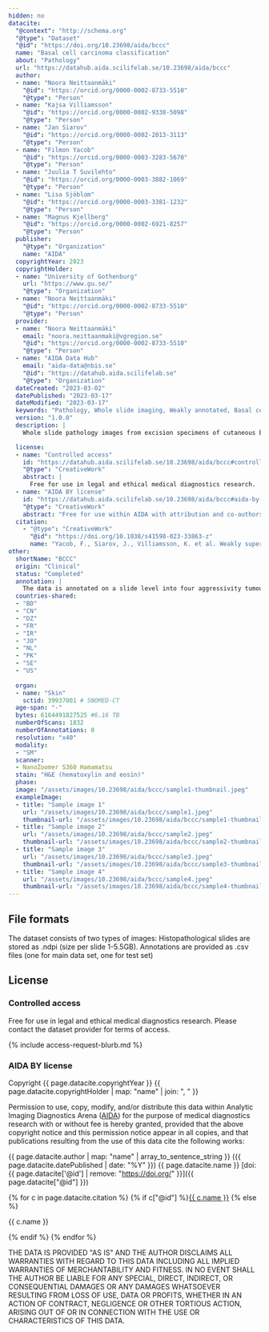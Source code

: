 ```yaml
---
hidden: no
datacite:
  "@context": "http://schema.org"
  "@type": "Dataset"
  "@id": "https://doi.org/10.23698/aida/bccc"
  name: "Basal cell carcinoma classification"
  about: "Pathology"
  url: "https://datahub.aida.scilifelab.se/10.23698/aida/bccc"
  author:
  - name: "Noora Neittaanmäki"
    "@id": "https://orcid.org/0000-0002-8733-5510"
    "@type": "Person"
  - name: "Kajsa Villiamsson"
    "@id": "https://orcid.org/0000-0002-9338-5098"
    "@type": "Person"
  - name: "Jan Siarov"
    "@id": "https://orcid.org/0000-0002-2013-3113"
    "@type": "Person"
  - name: "Filmon Yacob"
    "@id": "https://orcid.org/0000-0003-3283-5670"
    "@type": "Person"
  - name: "Juulia T Suvilehto"
    "@id": "https://orcid.org/0000-0003-3882-1069"
    "@type": "Person"
  - name: "Lisa Sjöblom"
    "@id": "https://orcid.org/0000-0003-3381-1232"
    "@type": "Person"
  - name: "Magnus Kjellberg"
    "@id": "https://orcid.org/0000-0002-6921-8257"
    "@type": "Person"
  publisher:
    "@type": "Organization"
    name: "AIDA"
  copyrightYear: 2023
  copyrightHolder:
  - name: "University of Gothenburg"
    url: "https://www.gu.se/"
    "@type": "Organization"
  - name: "Noora Neittaanmäki"
    "@id": "https://orcid.org/0000-0002-8733-5510"
    "@type": "Person"
  provider:
  - name: "Noora Neittaanmäki"
    email: "noora.neittaanmaki@vgregion.se"
    "@id": "https://orcid.org/0000-0002-8733-5510"
    "@type": "Person"
  - name: "AIDA Data Hub"
    email: "aida-data@nbis.se"
    "@id": "https://datahub.aida.scilifelab.se"
    "@type": "Organization"
  dateCreated: "2023-03-02"
  datePublished: "2023-03-17"
  dateModified: "2023-03-17"
  keywords: "Pathology, Whole slide imaging, Weakly annotated, Basal cell carcinoma, Skin cancer"
  version: "1.0.0"
  description: |
    Whole slide pathology images from excision specimens of cutaneous basal cell carcinomas (BCC) collected at the Department of Pathology at Sahlgrenska University Hospital, Sweden. The dataset contains 1832 WSIs from 479 excised BCCs and 261 punch biopsies representing BCCs annotated on a slide level. Furthermore the dataset contains 253 tumor-free skin biopsies.

  license:
  - name: "Controlled access"
    id: "https://datahub.aida.scilifelab.se/10.23698/aida/bccc#controlled-access"
    "@type": "CreativeWork"
    abstract: |
      Free for use in legal and ethical medical diagnostics research.
  - name: "AIDA BY license"
    id: "https://datahub.aida.scilifelab.se/10.23698/aida/bccc#aida-by-license"
    "@type": "CreativeWork"
    abstract: "Free for use within AIDA with attribution and co-authorship."
  citation:
    - "@type": "CreativeWork"
      "@id": "https://doi.org/10.1038/s41598-023-33863-z"
      name: "Yacob, F., Siarov, J., Villiamsson, K. et al. Weakly supervised detection and classification of basal cell carcinoma using graph-transformer on whole slide images. Sci Rep 13, 7555 (2023). https://doi.org/10.1038/s41598-023-33863-z"
other:
  shortName: "BCCC"
  origin: "Clinical"
  status: "Completed"
  annotation: |
    The data is annotated on a slide level into four aggressivity tumour subtypes: low aggressive Ia (nodular) and Ib (superficial) and more aggressive subtypes II (medium aggressive) and III (high aggressive). Of these, types Ia and Ib represent low risk and II and III high risk tumors according to WHO classilification of skin tumors (4th Edition 2018).
  countries-shared:
  - "BD"
  - "CN"
  - "DZ"
  - "FR"
  - "IR"
  - "JO"
  - "NL"
  - "PK"
  - "SE"
  - "US"
  
  organ:
  - name: "Skin"
    sctid: 39937001 # SNOMED-CT
  age-span: "-"
  bytes: 6164491827525 #6.16 TB 
  numberOfScans: 1832
  numberOfAnnotations: 0
  resolution: "x40"
  modality:
  - "SM"
  scanner:
  - NanoZoomer S360 Hamamatsu
  stain: "H&E (hematoxylin and eosin)"
  phase:
  image: "/assets/images/10.23698/aida/bccc/sample1-thumbnail.jpeg"
  exampleImage:
  - title: "Sample image 1"
    url: "/assets/images/10.23698/aida/bccc/sample1.jpeg"
    thumbnail-url: "/assets/images/10.23698/aida/bccc/sample1-thumbnail.jpeg"
  - title: "Sample image 2"
    url: "/assets/images/10.23698/aida/bccc/sample2.jpeg"
    thumbnail-url: "/assets/images/10.23698/aida/bccc/sample2-thumbnail.jpeg"
  - title: "Sample image 3"
    url: "/assets/images/10.23698/aida/bccc/sample3.jpeg"
    thumbnail-url: "/assets/images/10.23698/aida/bccc/sample3-thumbnail.jpeg"
  - title: "Sample image 4"
    url: "/assets/images/10.23698/aida/bccc/sample4.jpeg"
    thumbnail-url: "/assets/images/10.23698/aida/bccc/sample4-thumbnail.jpeg"
---
```

## File formats
The dataset consists of two types of images:
Histopathological slides are stored as .ndpi (size per slide 1-5.5GB). 
Annotations are provided as .csv files (one for main data set, one for test set)

## License
### Controlled access
Free for use in legal and ethical medical diagnostics research.
Please contact the dataset provider for terms of access.

{% include access-request-blurb.md %}

### AIDA BY license
Copyright
{{ page.datacite.copyrightYear }}
{{ page.datacite.copyrightHolder | map: "name" |  join: ", " }}

Permission to use, copy, modify, and/or distribute this data within Analytic
Imaging Diagnostics Arena ([AIDA](https://medtech4health.se/aida)) for the purpose
of medical diagnostics research with or without fee is hereby granted, provided that
the above copyright notice and this permission notice appear in all copies, and that
publications resulting from the use of this data cite the following works:

{{ page.datacite.author | map: "name" | array_to_sentence_string }}
({{ page.datacite.datePublished | date: "%Y" }})
{{ page.datacite.name }}
[doi:{{ page.datacite['@id'] | remove: "https://doi.org/" }}]({{ page.datacite["@id"] }})

{% for c in page.datacite.citation %}
  {% if c["@id"] %}[{{ c.name }}]({{c["@id"]}})
  {% else %}
  <p>{{ c.name }}</p>
  {% endif %}
{% endfor %}

THE DATA IS PROVIDED "AS IS" AND THE AUTHOR DISCLAIMS ALL WARRANTIES WITH REGARD
TO THIS DATA INCLUDING ALL IMPLIED WARRANTIES OF MERCHANTABILITY AND FITNESS. IN
NO EVENT SHALL THE AUTHOR BE LIABLE FOR ANY SPECIAL, DIRECT, INDIRECT, OR
CONSEQUENTIAL DAMAGES OR ANY DAMAGES WHATSOEVER RESULTING FROM LOSS OF USE, DATA
OR PROFITS, WHETHER IN AN ACTION OF CONTRACT, NEGLIGENCE OR OTHER TORTIOUS
ACTION, ARISING OUT OF OR IN CONNECTION WITH THE USE OR CHARACTERISTICS OF THIS
DATA.

